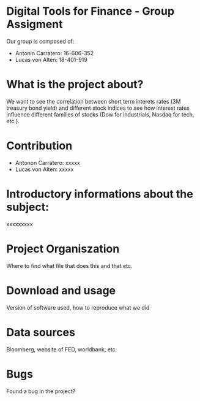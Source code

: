 # Digital Tools for Finance - Group Assigment

Our group is composed of:

- Antonin Carratero: 16-606-352
- Lucas von Alten: 18-401-919

# What is the project about?
We want to see the correlation between short term interets rates (3M treasury bond yield) and different stock indices to see how interest rates influence different families of stocks (Dow for industrials, Nasdaq for tech, etc.).

# Contribution
- Antonon Carratero: xxxxx
- Lucas von Alten: xxxxx

# Introductory informations about the subject:
xxxxxxxxx

# Project Organiszation
Where to find what file that does this and that etc.

# Download and usage
Version of software used, how to reproduce what we did

# Data sources
Bloomberg, website of FED, worldbank, etc.

# Bugs
Found a bug in the project?
